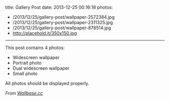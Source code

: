 title: Gallery Post
date: 2013-12-25 00:16:18
photos:
- /2013/12/25/gallery-post/wallpaper-2572384.jpg
- /2013/12/25/gallery-post/wallpaper-2311325.jpg
- /2013/12/25/gallery-post/wallpaper-878514.jpg
- http://placehold.it/350x150.jpg
---

This post contains 4 photos:

- Widescreen wallpaper
- Portrait photo
- Dual widescreen wallpaper
- Small photo

All photos should be displayed properly.

*From [Wallbase.cc](http://wallbase.cc)*